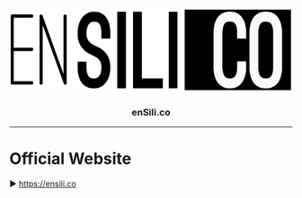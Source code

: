 <p align=center>
  <img height="150px" src="https://github.com/enSili-co/ensilico/raw/main/images/ensilico.png"/>
</p>
<h3 align=center>enSili.co</h3>

---

# Official Website

▶︎ https://ensili.co

